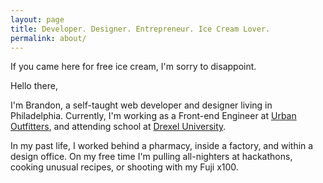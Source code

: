 ```yaml
---
layout: page
title: Developer. Designer. Entrepreneur. Ice Cream Lover.
permalink: about/
---
```


<div class="message">
  If you came here for free ice cream, I'm sorry to disappoint.
</div>

Hello there,

I'm Brandon, a self-taught web developer and designer living in Philadelphia. Currently, I'm working as a Front-end Engineer at [Urban Outfitters](http://www.urbanoutfitters.com/urban/index.jsp), and attending school at [Drexel University](http://drexel.edu/).

In my past life, I worked behind a pharmacy, inside a factory, and within a design office. On my free time I'm pulling all-nighters at hackathons, cooking unusual recipes, or shooting with my Fuji x100.
